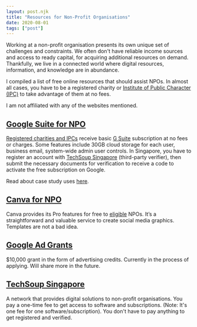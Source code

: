 ```yaml
---
layout: post.njk
title: "Resources for Non-Profit Organisations"
date: 2020-08-01
tags: ["post"]
---
```


Working at a non-profit organisation presents its own unique set of challenges and constraints. We often don't have reliable income sources and access to ready capital, for acquiring additional resources on demand. Thankfully, we live in a connected world where digital resources, information, and knowledge are in abundance.

I compiled a list of free online resources that should assist NPOs. In almost all cases, you have to be a registered charity or [Institute of Public Character (IPC)](https://www.charities.gov.sg/setting-up-a-charity/Pages/About-Charities-And-IPCs.aspx "Institute of Public Character (IPC)") to take advantage of them at no fees.

I am not affiliated with any of the websites mentioned.

## [Google Suite for NPO](https://www.google.com/nonprofits/ "Google Suite for Non-profit")

[Registered charities and IPCs](https://www.charities.gov.sg/setting-up-a-charity/Pages/About-Charities-And-IPCs.aspx "Registerd charitites and IPCs") receive basic [G Suite](https://gsuite.google.com.sg/intl/en_sg/pricing.html "Google Suite") subscription at no fees or charges. Some features include 30GB cloud storage for each user, business email, system-wide admin user controls. In Singapore, you have to register an account with [TechSoup Singapore](https://www.techsoupsingapore.sg/ "TechSoup Singapore") (third-party verifier), then submit the necessary documents for verification to receive a code to activate the free subscription on Google.

Read about case study uses [here](https://www.google.com/nonprofits/success-stories/).

## [Canva for NPO](https://www.canva.com/canva-for-nonprofits/ "Canva for Non-profit")

Canva provides its Pro features for free to [eligible](https://www.canva.com/canva-for-nonprofits/) NPOs. It’s a straightforward and valuable service to create social media graphics. Templates are not a bad idea.

## [Google Ad Grants](https://www.google.com.sg/grants/)

$10,000 grant in the form of advertising credits. Currently in the process of applying. Will share more in the future.

## [TechSoup Singapore](https://www.techsoupsingapore.sg/)

A network that provides digital solutions to non-profit organisations. You pay a one-time fee to get access to software and subscriptions. (Note: It's one fee for one software/subscription). You don't have to pay anything to get registered and verified.
